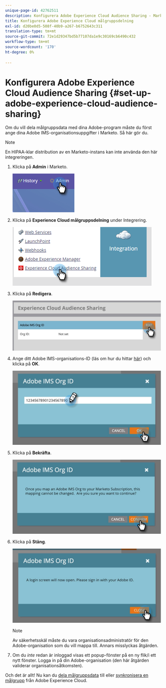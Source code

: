 ```yaml
---
unique-page-id: 42762511
description: Konfigurera Adobe Experience Cloud Audience Sharing - Marketo Docs - produktdokumentation
title: Konfigurera Adobe Experience Cloud målgruppsdelning
exl-id: d20be0d5-508f-40b9-a267-b6752643c311
translation-type: tm+mt
source-git-commit: 72e1d29347bd5b77107da1e9c30169cb6490c432
workflow-type: tm+mt
source-wordcount: '170'
ht-degree: 0%

---
```


# Konfigurera Adobe Experience Cloud Audience Sharing {#set-up-adobe-experience-cloud-audience-sharing}

Om du vill dela målgruppsdata med dina Adobe-program måste du först ange dina Adobe IMS-organisationsuppgifter i Marketo. Så här gör du.

>[!NOTE]
>
>En HIPAA-klar distribution av en Marketo-instans kan inte använda den här integreringen.

1. Klicka på **Admin** i Marketo.

   ![](assets/one-2.png)

1. Klicka på **Experience Cloud målgruppsdelning** under Integrering.

   ![](assets/two-2.png)

1. Klicka på **Redigera**.

   ![](assets/three-2.png)

1. Ange ditt Adobe IMS-organisations-ID (läs om hur du hittar [här](https://docs.adobe.com/content/help/en/control-panel/using/faq.html)) och klicka på **OK**.

   ![](assets/four-2.png)

1. Klicka på **Bekräfta**.

   ![](assets/five-1.png)

1. Klicka på **Stäng**.

   ![](assets/six-2.png)

   >[!NOTE]
   >
   >Av säkerhetsskäl måste du vara organisationsadministratör för den Adobe-organisation som du vill mappa till. Annars misslyckas åtgärden.

1. Om du _inte_ redan är inloggad visas ett popup-fönster på en ny flik/i ett nytt fönster. Logga in på din Adobe-organisation (den här åtgärden validerar organisationsåtkomsten).

Och det är allt! Nu kan du [dela målgruppsdata](/help/marketo/product-docs/core-marketo-concepts/smart-lists-and-static-lists/static-lists/send-a-list-to-adobe-experience-cloud.md) till eller [synkronisera en målgrupp](/help/marketo/product-docs/core-marketo-concepts/miscellaneous/sync-an-audience-from-adobe-experience-cloud.md) från Adobe Experience Cloud.
